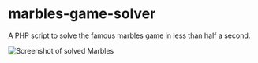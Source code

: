 marbles-game-solver
===================

A PHP script to solve the famous marbles game in less than half a second.

![Screenshot of solved Marbles](http://i.imgur.com/ZSpJzMl.png)
